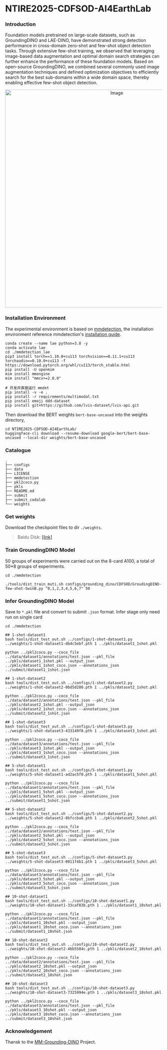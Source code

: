 # NTIRE2025-CDFSOD-AI4EarthLab

### Introduction
Foundation models pretrained on large-scale datasets, such as GroundingDINO and LAE-DINO, have demonstrated strong detection performance in cross-domain zero-shot and few-shot object detection tasks. Through extensive few-shot training, we observed that leveraging image-based data augmentation and optimal domain search strategies can further enhance the performance of these foundation models. Based on open-source GroundingDINO, we combined several commonly used image augmentation techniques and defined optimization objectives to efficiently search for the best sub-domains within a wide domain space, thereby enabling effective few-shot object detection.
<p align="center">
    <img src="assets/pipeline.png" alt="Image" width="700">
</p>

### Installation Environment

The experimental environment is based on [mmdetection](https://github.com/open-mmlab/mmdetection/blob/main/docs/zh_cn/get_started.md), the installation environment reference mmdetection's [installation guide](https://github.com/open-mmlab/mmdetection/blob/main/docs/zh_cn/get_started.md).
```
conda create --name lae python=3.8 -y
conda activate lae
cd ./mmdetection_lae
pip3 install torch==1.10.0+cu113 torchvision==0.11.1+cu113 torchaudio==0.10.0+cu113 -f https://download.pytorch.org/whl/cu113/torch_stable.html
pip install -U openmim
mim install mmengine
mim install "mmcv>=2.0.0"

# 开发并直接运行 mmdet
pip install -v -e .
pip install -r requirements/multimodal.txt
pip install emoji ddd-dataset
pip install git+https://github.com/lvis-dataset/lvis-api.git
```
Then download the BERT weights `bert-base-uncased` into the weights directory,
```
cd NTIRE2025-CDFSOD-AI4EarthLab/
huggingface-cli download --resume-download google-bert/bert-base-uncased --local-dir weights/bert-base-uncased
```

### Catalogue

```
.
├── configs
├── data
├── LICENSE
├── mmdetection
├── pkl2coco.py
├── pkls
├── README.md
├── submit
├── submit_codalab
└── weights
```

### Get weights
Download the checkpoint files to dir `./weights`.
> Baidu Disk: [[link]](https://pan.baidu.com/s/1r_xR4F6eLq5pXocgZc8-Ww?pwd=mpnc)

### Train GroundingDINO Model
50 groups of experiments were carried out on the 8-card A100, a total of 50*8 groups of experiments.
```
cd ./mmdetection

./tools/dist_train_muti.sh configs/grounding_dino/CDFSOD/GroudingDINO-few-shot-SwinB.py "0,1,2,3,4,5,6,7" 50
```

### Infer GroundingDINO Model
Save to `*.pkl` file and convert to submit `.json` format. Infer stage only need run on single card

```
cd ./mmdetection

## 1-shot-dataset1
bash tools/dist_test_out.sh ../configs/1-shot-dataset1.py ../weights/1-shot-dataset1-db4c5ebf.pth 1 ../pkls/dataset1_1shot.pkl

python ../pkl2coco.py --coco_file ../data/dataset1/annotations/test.json --pkl_file ../pkls/dataset1_1shot.pkl --output_json ../pkls/dataset1_1shot_coco.json --annotations_json ../submit/dataset1_1shot.json

## 1-shot-dataset2
bash tools/dist_test_out.sh ../configs/1-shot-dataset2.py ../weights/1-shot-dataset2-0bd5d280.pth 1 ../pkls/dataset2_1shot.pkl

python ../pkl2coco.py --coco_file ../data/dataset2/annotations/test.json --pkl_file ../pkls/dataset2_1shot.pkl --output_json ../pkls/dataset2_1shot_coco.json --annotations_json ../submit/dataset2_1shot.json

## 1-shot-dataset3
bash tools/dist_test_out.sh ../configs/1-shot-dataset3.py ../weights/1-shot-dataset3-433149f8.pth 1 ../pkls/dataset3_1shot.pkl

python ../pkl2coco.py --coco_file ../data/dataset3/annotations/test.json --pkl_file ../pkls/dataset3_1shot.pkl --output_json ../pkls/dataset3_1shot_coco.json --annotations_json ../submit/dataset3_1shot.json

## 5-shot-dataset1
bash tools/dist_test_out.sh ../configs/5-shot-dataset1.py ../weights/5-shot-dataset1-ad2ac5f0.pth 1 ../pkls/dataset1_5shot.pkl

python ../pkl2coco.py --coco_file ../data/dataset1/annotations/test.json --pkl_file ../pkls/dataset1_5shot.pkl --output_json ../pkls/dataset1_5shot_coco.json --annotations_json ../submit/dataset1_5shot.json

## 5-shot-dataset2
bash tools/dist_test_out.sh ../configs/5-shot-dataset2.py ../weights/5-shot-dataset2-0bfccba8.pth 1 ../pkls/dataset2_5shot.pkl

python ../pkl2coco.py --coco_file ../data/dataset2/annotations/test.json --pkl_file ../pkls/dataset2_5shot.pkl --output_json ../pkls/dataset2_5shot_coco.json --annotations_json ../submit/dataset2_5shot.json

## 5-shot-dataset3
bash tools/dist_test_out.sh ../configs/5-shot-dataset3.py ../weights/5-shot-dataset3-0011f4b1.pth 1 ../pkls/dataset3_5shot.pkl

python ../pkl2coco.py --coco_file ../data/dataset3/annotations/test.json --pkl_file ../pkls/dataset3_5shot.pkl --output_json ../pkls/dataset3_5shot_coco.json --annotations_json ../submit/dataset3_5shot.json

## 10-shot-dataset1
bash tools/dist_test_out.sh ../configs/10-shot-dataset1.py ../weights/10-shot-dataset1-33caf03b.pth 1 ../pkls/dataset1_10shot.pkl

python ../pkl2coco.py --coco_file ../data/dataset1/annotations/test.json --pkl_file ../pkls/dataset1_10shot.pkl --output_json ../pkls/dataset1_10shot_coco.json --annotations_json ../submit/dataset1_10shot.json

## 10-shot-dataset2
bash tools/dist_test_out.sh ../configs/10-shot-dataset2.py ../weights/10-shot-dataset2-46b5584c.pth 1 ../pkls/dataset2_10shot.pkl

python ../pkl2coco.py --coco_file ../data/dataset2/annotations/test.json --pkl_file ../pkls/dataset2_10shot.pkl --output_json ../pkls/dataset2_10shot_coco.json --annotations_json ../submit/dataset2_10shot.json

## 10-shot-dataset3
bash tools/dist_test_out.sh ../configs/10-shot-dataset3.py ../weights/10-shot-dataset3-7325994e.pth 1 ../pkls/dataset3_10shot.pkl

python ../pkl2coco.py --coco_file ../data/dataset3/annotations/test.json --pkl_file ../pkls/dataset3_10shot.pkl --output_json ../pkls/dataset3_10shot_coco.json --annotations_json ../submit/dataset3_10shot.json
```

### Acknowledgement
Thansk to the [MM-Grounding-DINO](https://github.com/open-mmlab/mmdetection/blob/main/configs/mm_grounding_dino/README.md) Project.